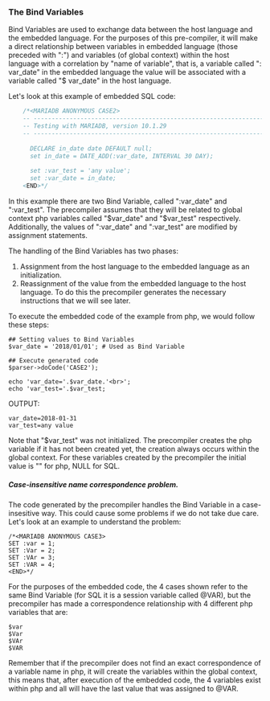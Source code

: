 ### The Bind Variables
Bind Variables are used to exchange data between the host language and the embedded language. For the purposes of this pre-compiler, it will make a direct relationship between variables in embedded language (those preceded with ":") and variables (of global context) within the host language with a correlation by "name of variable", that is, a variable called ": var_date" in the embedded language the value will be associated with a variable called "$ var_date" in the host language.

Let's look at this example of embedded SQL code:
```php
	/*<MARIADB ANONYMOUS CASE2>
	-- --------------------------------------------------------------------
	-- Testing with MARIADB, version 10.1.29
	-- --------------------------------------------------------------------
	
	  DECLARE in_date date DEFAULT null;
	  set in_date = DATE_ADD(:var_date, INTERVAL 30 DAY);
	  
	  set :var_test = 'any value';
	  set :var_date = in_date;
	<END>*/
```

In this example there are two Bind Variable, called ":var_date" and ":var_test". The precompiler assumes that they will be related to global context php variables called "$var_date" and "$var_test" respectively. Additionally, the values of ":var_date" and ":var_test" are modified by assignment statements.

The handling of the Bind Variables has two phases:
 1. Assignment from the host language to the embedded language as an initialization.
 2. Reassignment of the value from the embedded
    language to the host language.
To do this the precompiler generates the necessary instructions that we will see later.

To execute the embedded code of the example from php, we would follow these steps:
```
## Setting values to Bind Variables
$var_date = '2018/01/01'; # Used as Bind Variable

## Execute generated code
$parser->doCode('CASE2');

echo 'var_date='.$var_date.'<br>';
echo 'var_test='.$var_test;
```
OUTPUT:
```
var_date=2018-01-31
var_test=any value
```
Note that "$var_test" was not initialized. The precompiler creates the php variable if it has not been created yet, the creation always occurs within the global context. For these variables created by the precompiler the initial value is "" for php, NULL for SQL.

##### Case-insensitive name correspondence problem.
The code generated by the precompiler handles the Bind Variable in a case-insesitive way. This could cause some problems if we do not take due care. Let's look at an example to understand the problem:
```
/*<MARIADB ANONYMOUS CASE3>
SET :var = 1;
SET :Var = 2;
SET :VAr = 3;
SET :VAR = 4;
<END>*/
```
For the purposes of the embedded code, the 4 cases shown refer to the same Bind Variable (for SQL it is a session variable called @VAR), but the precompiler has made a correspondence relationship with 4 different php variables that are:
```
$var
$Var
$VAr
$VAR
```
Remember that if the precompiler does not find an exact correspondence of a variable name in php, it will create the variables within the global context, this means that, after execution of the embedded code, the 4 variables exist within php and all will have the last value that was assigned to @VAR.
